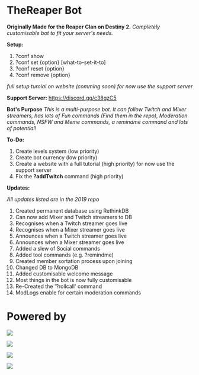 # TheReaper Bot
**Originally Made for the Reaper Clan on Destiny 2.**
*Completely customisable bot to fit your server's needs.*

**Setup:**
1. ?conf show
2. ?conf set {option} [what-to-set-it-to]
3. ?conf reset {option}
4. ?conf remove {option}

*full setup turoial on website (comming soon)*
*for now use the support server*

**Support Server:**
https://discord.gg/c38gzC5

**Bot's Purpose**
*This is a multi-purpose bot. It can follow Twitch and Mixer streamers, has lots of Fun commands (Find them in the repo), Moderation commands, NSFW and Meme commands, a remindme command and lots of potential!*

**To-Do:**
1. Create levels system (low priority)
2. Create bot currency (low priority)
3. Create a website with a full tutorial (high priority) for now use the support server
4. Fix the **?addTwitch** command (high priority)

**Updates:**

*All updates listed are in the 2019 repo*
1. Created permanent database using RethinkDB
2. Can now add Mixer and Twitch streamers to DB
3. Recognises when a Twitch streamer goes live
4. Recognises when a Mixer streamer goes live
5. Announces when a Twitch streamer goes live
6. Announces when a Mixer streamer goes live
7. Added a slew of Social commands
8. Added tool commands (e.g. ?remindme)
9. Created member sortation process upon joining
10. Changed DB to MongoDB
11. Added customisable welcome message
12. Most things in the bot is now fully customisable
13. Re-Created the '?rollcall' command
14. ModLogs enable for certain moderation commands

# Powered by

[![](https://camo.githubusercontent.com/40129aa4640399b5e65cc3c101361a6a0b5d6467/68747470733a2f2f646973636f72642e6a732e6f72672f7374617469632f6c6f676f2e737667)](https://discord.js.org)

[![](https://webassets.mongodb.com/_com_assets/cms/MongoDB-Logo-5c3a7405a85675366beb3a5ec4c032348c390b3f142f5e6dddf1d78e2df5cb5c.png)](https://www.mongodb.com/)

[![](https://nodejs.org/static/images/logos/nodejs-new-pantone-black.png)](https://nodejs.org/en/)

[![](https://klasa.js.org/static/klasa.svg)](https://klasa.js.org/)
